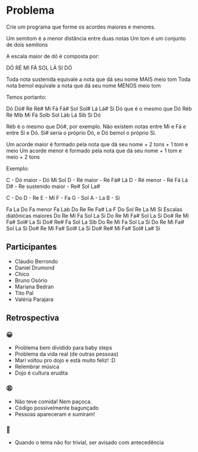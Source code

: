 # Problema

Crie um programa que forme os acordes maiores e menores.

Um semitom é a menor distância entre duas notas
Um tom é um conjunto de dois semitons

A escala maior de dó é composta por:

DÓ RÉ MI FÁ SOL LÁ SI DÓ

Toda nota sustenida equivale a nota que dá seu nome MAIS meio tom
Toda nota bemol equivale a nota que dá seu nome MENOS meio tom

Temos portanto:

Dó Dó# Ré Ré# Mi Fá Fá# Sol Sol# Lá Lá# Si Dó
que é o mesmo que
Dó Réb Ré Mib Mi Fá Solb Sol Láb Lá Sib Si Dó

Réb é o mesmo que Dó#, por exemplo. Não existem notas entre Mi e Fá e entre Si e Dó. Si# seria o próprio Dó, e Dó bemol o próprio Si.


Um acorde maior é formado pela nota que dá seu nome + 2 tons + 1 tom e meio
Um acorde menor é formado pela nota que dá seu nome + 1 tom e meio + 2 tons

Exemplo:

C - Dó maior - Dó Mi Sol
D - Ré maior - Ré Fá# Lá
D - Ré menor - Ré Fá Lá
D# - Re sustenido maior - Re# Sol La#


C - Do
D - Re
E - Mi
F - Fa
G - Sol
A - La
B - Si


Fa La Do
Fa menor Fa Lab Do
Re Re Fa# La
F Do Sol Re La Mi Si
Escalas diatônicas maiores
Do Re Mi Fa Sol La Si Do
Re Mi Fa# Sol La Si Do# Re
Mi Fa# Sol# La Si Do# Re#
Fa Sol La Sib Do Re Mi Fa
Sol La Si Do Re Mi Fa# Sol
La Si Do# Re Mi Fa# Sol# La
Si Do# Re# Mi Fa# Sol# La# Si

## Participantes

- Cláudio Berrondo
- Daniel Drumond
- Chico
- Bruno Osório
- Mariana Bedran
- Tito Pal
- Valéria Parajara


## Retrospectiva

### 😀

- Problema bem dividido para baby steps
- Problema da vida real (de outras pessoas)
- Mari voltou pro dojo e está muito feliz! :D
- Relembrar música
- Dojo é cultura erudita


### 😩

- Não teve comida! Nem paçoca.
- Código possivelmente bagunçado
- Pessoas apareceram e sumiram!


### 🤫

- Quando o tema não for trivial, ser avisado com antecedência
